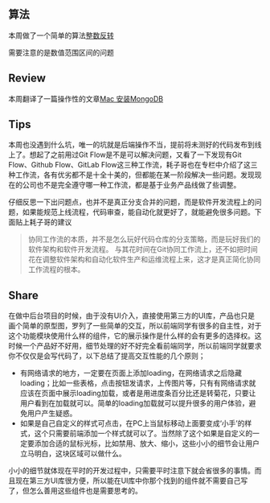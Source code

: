 ## 算法
本周做了一个简单的算法[整数反转](https://leetcode-cn.com/submissions/detail/27323471/)

需要注意的是数值范围区间的问题

## Review

本周翻译了一篇操作性的文章[Mac 安装MongoDB](http://yikeshu.me/2019/09/01/install-mongodb-on-mac/)

## Tips

本周也没遇到什么坑，唯一的坑就是后端操作不当，提前将未测好的代码发布到线上了。想起了之前用过Git Flow是不是可以解决问题，又看了一下发现有Git Flow、Github Flow、GitLab Flow这三种工作流，耗子哥也在专栏中介绍了这三种工作流，各有优劣都不是十全十美的，但都能在某一阶段解决一些问题。发现现在的公司也不是完全遵守哪一种工作流，都是基于业务产品线做了些调整。

仔细反思一下出问题点，也并不是真正分支合并的问题，而是软件开发流程上的问题，如果能规范上线流程，代码审查，能自动化就更好了，就能避免很多问题。下面贴上耗子哥的建议

> 协同工作流的本质，并不是怎么玩好代码仓库的分支策略，而是玩好我们的软件架构和软件开发流程。
> 与其花时间在Git协同工作流上，还不如把时间花在调整软件架构和自动化软件生产和运维流程上来，这才是真正简化协同工作流程的根本。

## Share

在做中后台项目的时候，由于没有UI介入，直接使用第三方的UI库，产品也只是画个简单的原型图，罗列了一些简单的交互，所以前端同学有很多的自主性，对于这个功能模块使用什么样的组件，它的展示操作是什么样的会有更多的选择权。这时候一个产品好不好用，细节处理的好不好完全看前端同学，所以前端同学就要求你不仅仅是会写代码了，以下总结了提高交互性能的几个原则；

* 有网络请求的地方，一定要在页面上添加loading，在网络请求之后隐藏loading；比如一些表格，点击按钮发请求，上传图片等，只有有网络请求就应该在页面中展示loading加载，或者是用进度条百分比还是转菊花，只要让用户看到在加载就可以。简单的loading加载就可以提升很多的用户体验，避免用户产生疑惑。
* 如果是自己自定义的样式可点击，在PC上当鼠标移动上面要变成‘小手’的样式，这个只需要前端添加一个样式就可以了。当然除了这个如果是自定义的一定要添加合适的鼠标光标，比如禁用、放大、缩小，这些小小的细节会让用户立马明白，这块区域可以做什么。

小小的细节就体现在平时的开发过程中，只需要平时注意下就会省很多的事情。而且现在第三方UI库很方便，所以能在UI库中你那个找到的组件就不需要自己写了，但怎么善用这些组件也是需要思考的。
